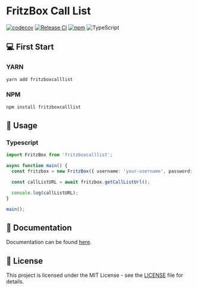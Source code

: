 # FritzBox Call List

[![codecov](https://codecov.io/gh/kaaax0815/fritzboxcalllist/branch/main/graph/badge.svg?token=LHVTQS0EJ2)](https://codecov.io/gh/kaaax0815/fritzboxcalllist)
[![Release CI](https://github.com/kaaax0815/fritzboxcalllist/actions/workflows/release.yml/badge.svg?branch=main)](https://github.com/kaaax0815/fritzboxcalllist/actions/workflows/release.yml)
[![npm](https://img.shields.io/npm/v/fritzboxcalllist)](https://www.npmjs.com/package/fritzboxcalllist)
![TypeScript](https://badgen.net/badge/TypeScript/strict%20💪/blue)

## 💻 First Start

### YARN

```bash
yarn add fritzboxcalllist
```

### NPM

```bash
npm install fritzboxcalllist
```

## 🚀 Usage

### Typescript

```ts
import FritzBox from 'fritzboxcalllist';

async function main() {
  const fritzbox = new FritzBox({ username: 'your-username', password: 'your-password' });

  const callListURL = await fritzbox.getCallListUrl();

  console.log(callListURL);
}

main();
```

## 📖 Documentation

Documentation can be found [here](https://kaaax0815.github.io/fritzboxcalllist/).

## 📜 License

This project is licensed under the MIT License - see the [LICENSE](LICENSE) file for details.
